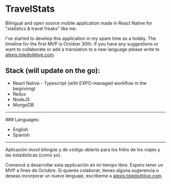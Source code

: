 # TravelStats

Bilingual and open source mobile application made in React Native for "statistics & travel freaks" like me.

I've started to develop this application in my spare time as a hobby.
The timeline for the first MVP is October 30th.
If you have any suggestions or want to collaborate or add a translation to a new language please write to alexis.toledo@live.com.

## Stack (will update on the go):

-   React Native - Typescript (with EXPO-managed workflow in the beginning)
-   Redux
-   NodeJS
-   MongoDB

---

### Languages:

-   English
-   Spanish

---

Aplicación movil bilingüe y de código abierto para los frikis de los viajes y las estadísticas (como yo).

Comencé a desarrollar esta applicación en mi tiempo libre.
Espero tener un MVP a fines de Octubre.
Si quieres colaborar, tienes alguna sugerencia o deseas incorporar un nuevo lenguaje, escríbeme a alexis.toledo@live.com.
